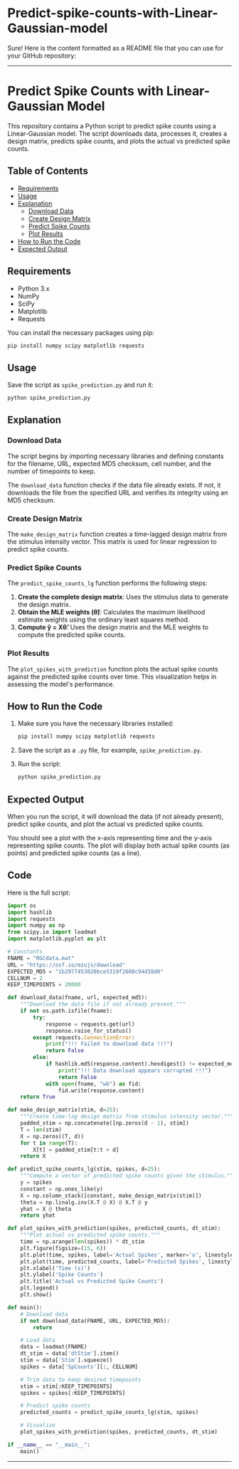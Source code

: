 # Predict-spike-counts-with-Linear-Gaussian-model
Sure! Here is the content formatted as a README file that you can use for your GitHub repository:

---

# Predict Spike Counts with Linear-Gaussian Model

This repository contains a Python script to predict spike counts using a Linear-Gaussian model. The script downloads data, processes it, creates a design matrix, predicts spike counts, and plots the actual vs predicted spike counts.

## Table of Contents

- [Requirements](#requirements)
- [Usage](#usage)
- [Explanation](#explanation)
  - [Download Data](#download-data)
  - [Create Design Matrix](#create-design-matrix)
  - [Predict Spike Counts](#predict-spike-counts)
  - [Plot Results](#plot-results)
- [How to Run the Code](#how-to-run-the-code)
- [Expected Output](#expected-output)

## Requirements

- Python 3.x
- NumPy
- SciPy
- Matplotlib
- Requests

You can install the necessary packages using pip:

```bash
pip install numpy scipy matplotlib requests
```

## Usage

Save the script as `spike_prediction.py` and run it:

```bash
python spike_prediction.py
```

## Explanation

### Download Data

The script begins by importing necessary libraries and defining constants for the filename, URL, expected MD5 checksum, cell number, and the number of timepoints to keep.

The `download_data` function checks if the data file already exists. If not, it downloads the file from the specified URL and verifies its integrity using an MD5 checksum.

### Create Design Matrix

The `make_design_matrix` function creates a time-lagged design matrix from the stimulus intensity vector. This matrix is used for linear regression to predict spike counts.

### Predict Spike Counts

The `predict_spike_counts_lg` function performs the following steps:

1. **Create the complete design matrix**: Uses the stimulus data to generate the design matrix.
2. **Obtain the MLE weights (θ̂)**: Calculates the maximum likelihood estimate weights using the ordinary least squares method.
3. **Compute ŷ = Xθ̂**: Uses the design matrix and the MLE weights to compute the predicted spike counts.

### Plot Results

The `plot_spikes_with_prediction` function plots the actual spike counts against the predicted spike counts over time. This visualization helps in assessing the model's performance.

## How to Run the Code

1. Make sure you have the necessary libraries installed:

    ```bash
    pip install numpy scipy matplotlib requests
    ```

2. Save the script as a `.py` file, for example, `spike_prediction.py`.

3. Run the script:

    ```bash
    python spike_prediction.py
    ```

## Expected Output

When you run the script, it will download the data (if not already present), predict spike counts, and plot the actual vs predicted spike counts.

You should see a plot with the x-axis representing time and the y-axis representing spike counts. The plot will display both actual spike counts (as points) and predicted spike counts (as a line).

## Code

Here is the full script:

```python
import os
import hashlib
import requests
import numpy as np
from scipy.io import loadmat
import matplotlib.pyplot as plt

# Constants
FNAME = "RGCdata.mat"
URL = "https://osf.io/mzujs/download"
EXPECTED_MD5 = "1b2977453020bce5319f2608c94d38d0"
CELLNUM = 2
KEEP_TIMEPOINTS = 20000

def download_data(fname, url, expected_md5):
    """Download the data file if not already present."""
    if not os.path.isfile(fname):
        try:
            response = requests.get(url)
            response.raise_for_status()
        except requests.ConnectionError:
            print("!!! Failed to download data !!!")
            return False
        else:
            if hashlib.md5(response.content).hexdigest() != expected_md5:
                print("!!! Data download appears corrupted !!!")
                return False
            with open(fname, "wb") as fid:
                fid.write(response.content)
    return True

def make_design_matrix(stim, d=25):
    """Create time-lag design matrix from stimulus intensity vector."""
    padded_stim = np.concatenate([np.zeros(d - 1), stim])
    T = len(stim)
    X = np.zeros((T, d))
    for t in range(T):
        X[t] = padded_stim[t:t + d]
    return X

def predict_spike_counts_lg(stim, spikes, d=25):
    """Compute a vector of predicted spike counts given the stimulus."""
    y = spikes
    constant = np.ones_like(y)
    X = np.column_stack([constant, make_design_matrix(stim)])
    theta = np.linalg.inv(X.T @ X) @ X.T @ y
    yhat = X @ theta
    return yhat

def plot_spikes_with_prediction(spikes, predicted_counts, dt_stim):
    """Plot actual vs predicted spike counts."""
    time = np.arange(len(spikes)) * dt_stim
    plt.figure(figsize=(15, 6))
    plt.plot(time, spikes, label='Actual Spikes', marker='o', linestyle='None', markersize=4)
    plt.plot(time, predicted_counts, label='Predicted Spikes', linestyle='-', linewidth=2)
    plt.xlabel('Time (s)')
    plt.ylabel('Spike Counts')
    plt.title('Actual vs Predicted Spike Counts')
    plt.legend()
    plt.show()

def main():
    # Download data
    if not download_data(FNAME, URL, EXPECTED_MD5):
        return

    # Load data
    data = loadmat(FNAME)
    dt_stim = data['dtStim'].item()
    stim = data['Stim'].squeeze()
    spikes = data['SpCounts'][:, CELLNUM]

    # Trim data to keep desired timepoints
    stim = stim[:KEEP_TIMEPOINTS]
    spikes = spikes[:KEEP_TIMEPOINTS]

    # Predict spike counts
    predicted_counts = predict_spike_counts_lg(stim, spikes)

    # Visualize
    plot_spikes_with_prediction(spikes, predicted_counts, dt_stim)

if __name__ == "__main__":
    main()
```

---
